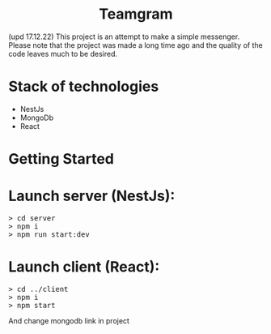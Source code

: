 <h1 align="center">Teamgram</h1>
(upd 17.12.22) This project is an attempt to make a simple messenger. Please note that the project was made a long time ago and the quality of the code leaves much to be desired.

<h1>Stack of technologies</h1>

- NestJs
- MongoDb
- React

# Getting Started

<h1>Launch server (NestJs): </h1>
<pre>
> cd server
> npm i
> npm run start:dev
</pre>

<h1>Launch client (React): </h1>
<pre>
> cd ../client
> npm i
> npm start
</pre>

And change mongodb link in project
